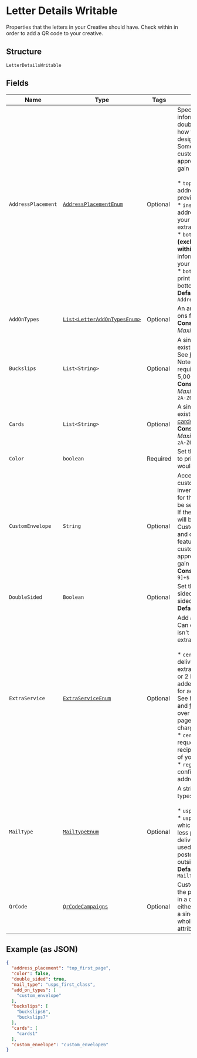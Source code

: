
# Letter Details Writable

Properties that the letters in your Creative should have. Check within in order to add a QR code to your creative.

## Structure

`LetterDetailsWritable`

## Fields

| Name | Type | Tags | Description | Getter | Setter |
|  --- | --- | --- | --- | --- | --- |
| `AddressPlacement` | [`AddressPlacementEnum`](../../doc/models/address-placement-enum.md) | Optional | Specifies the location of the address information that will show through the double-window envelope. To see how this will impact your letter design, view our letter template.<br>Some values are exclusive to certain customers. Upgrade to the appropriate <a href="https://dashboard.lob.com/#/settings/editions" target="_blank">Print & Mail Edition</a> to gain access.<br><br>* `top_first_page` - (default) print address information at the top of your provided first page<br>* `insert_blank_page` - insert a blank address page at the beginning of your file (you will be charged for the extra page)<br>* `bottom_first_page_center` - **(exclusive, deprecation planned within a few months)** print address information at the bottom center of your provided first page<br>* `bottom_first_page` - **(exclusive)** print address information at the bottom of your provided first page<br>**Default**: `AddressPlacementEnum.TOP_FIRST_PAGE` | AddressPlacementEnum getAddressPlacement() | setAddressPlacement(AddressPlacementEnum addressPlacement) |
| `AddOnTypes` | [`List<LetterAddOnTypesEnum>`](../../doc/models/letter-add-on-types-enum.md) | Optional | An array containing the types of add-ons for the Letter Creative.<br>**Constraints**: *Minimum Items*: `0`, *Maximum Items*: `3` | List<LetterAddOnTypesEnum> getAddOnTypes() | setAddOnTypes(List<LetterAddOnTypesEnum> addOnTypes) |
| `Buckslips` | `List<String>` | Optional | A single-element array containing an existing buckslip id in a string format. See [buckslips](#tag/Buckslips) for more information. Note that buckslip letter campaigns require a minimum send quantity of 5,000 letters per campaign.<br>**Constraints**: *Minimum Items*: `0`, *Maximum Items*: `1`, *Pattern*: `^bck_[a-zA-Z0-9]+$` | List<String> getBuckslips() | setBuckslips(List<String> buckslips) |
| `Cards` | `List<String>` | Optional | A single-element array containing an existing card id in a string format. See [cards](#tag/Cards) for more information.<br>**Constraints**: *Minimum Items*: `0`, *Maximum Items*: `1`, *Pattern*: `^card_[a-zA-Z0-9]+$` | List<String> getCards() | setCards(List<String> cards) |
| `Color` | `boolean` | Required | Set this key to `true` if you would like to print in color. Set to `false` if you would like to print in black and white. | boolean getColor() | setColor(boolean color) |
| `CustomEnvelope` | `String` | Optional | Accepts an envelope ID for any customized envelope with available inventory. If no inventory is available for the specified ID, the letter will not be sent, and an error will be returned. If the letter has more than 6 sheets, it will be sent in a blank flat envelope. Custom envelopes may be created and ordered from the dashboard. This feature is exclusive to certain customers. Upgrade to the appropriate <a href="https://dashboard.lob.com/#/settings/editions" target="_blank">Print & Mail Edition</a> to gain access.<br>**Constraints**: *Pattern*: `^env_[a-zA-Z0-9]+$` | String getCustomEnvelope() | setCustomEnvelope(String customEnvelope) |
| `DoubleSided` | `Boolean` | Optional | Set this attribute to `true` for double sided printing, or `false` for for single sided printing. Defaults to `true`.<br>**Default**: `true` | Boolean getDoubleSided() | setDoubleSided(Boolean doubleSided) |
| `ExtraService` | [`ExtraServiceEnum`](../../doc/models/extra-service-enum.md) | Optional | Add an extra service to your letter. Can only be non-`null` if `mail_type` isn't `usps_standard`. See <a href="https://www.lob.com/pricing/print-mail#compare" target="_blank">pricing</a> for extra costs incurred.<br><br>* `certified` - track and confirm delivery for domestic destinations. An extra sheet (1 PDF page single-sided or 2 PDF pages double-sided) is added to the beginning of your letter for address and barcode information. See here for templates: <a href="https://s3-us-west-2.amazonaws.com/public.lob.com/assets/templates/letter_certified_template.pdf" target="_blank">#10 envelope</a> and <a href="https://s3-us-west-2.amazonaws.com/public.lob.com/assets/templates/letter_certified_flat_template.pdf" target="_blank">flat envelope</a> (used for letters over 6 pages single-sided or 12 pages double-sided). You will not be charged for this extra sheet.<br>* `certified_return_receipt` - request an electronic copy of the recipient's signature to prove delivery of your certified letter<br>* `registered` - provides tracking and confirmation for international addresses | ExtraServiceEnum getExtraService() | setExtraService(ExtraServiceEnum extraService) |
| `MailType` | [`MailTypeEnum`](../../doc/models/mail-type-enum.md) | Optional | A string designating the mail postage type:<br><br>* `usps_first_class` - (default)<br>* `usps_standard` - a <a href="https://lob.com/pricing/print-mail#compare" target="_blank">cheaper option</a> which is<br>  less predictable and takes longer to deliver. `usps_standard` cannot be used with `4x6`<br>  postcards or for any postcards sent outside of the United States.<br>**Default**: `MailTypeEnum.USPS_FIRST_CLASS` | MailTypeEnum getMailType() | setMailType(MailTypeEnum mailType) |
| `QrCode` | [`QrCodeCampaigns`](../../doc/models/qr-code-campaigns.md) | Optional | Customize and place a QR code on all the postcards, letters or self mailers in a campaign. Redirect URLs can either be unique for each recipient, or a single link can be used for the whole campaign. See `redirect_url` attribute below for more details. | QrCodeCampaigns getQrCode() | setQrCode(QrCodeCampaigns qrCode) |

## Example (as JSON)

```json
{
  "address_placement": "top_first_page",
  "color": false,
  "double_sided": true,
  "mail_type": "usps_first_class",
  "add_on_types": [
    "custom_envelope"
  ],
  "buckslips": [
    "buckslips6",
    "buckslips7"
  ],
  "cards": [
    "cards1"
  ],
  "custom_envelope": "custom_envelope6"
}
```

